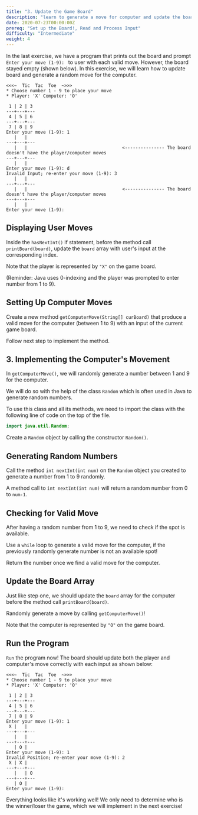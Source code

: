 ```yaml
---
title: "3. Update the Game Board"
description: "learn to generate a move for computer and update the board"
date: 2020-07-23T00:00:00Z
prereq: "Set up the Board!, Read and Process Input"
difficulty: "Intermediate"
weight: 4
---
```


In the last exercise, we have a program that prints out the board and prompt `Enter your move (1-9): ` to user with each valid move. However, the board stayed empty (shown below). In this exercise, we will learn how to update board and generate a random move for the computer.

```
<<<~  Tic  Tac  Toe  ~>>>
* Choose number 1 - 9 to place your move
* Player: 'X' Computer: 'O'

 1 | 2 | 3 
---+---+---
 4 | 5 | 6 
---+---+---
 7 | 8 | 9 
Enter your move (1-9): 1
   |   |   
---+---+---
   |   |                                    <--------------- The board doesn't have the player/computer moves
---+---+---
   |   |   
Enter your move (1-9): d
Invalid Input; re-enter your move (1-9): 3
   |   |   
---+---+---
   |   |                                    <--------------- The board doesn't have the player/computer moves
---+---+---
   |   |   
Enter your move (1-9): 
```

## Displaying User Moves

Inside the `hasNextInt()` if statement, before the method call `printBoard(board)`, update the `board` array with user's input at the corresponding index. 

Note that the player is represented by `"X"` on the game board. 

(Reminder: Java uses 0-indexing and the player was prompted to enter number from 1 to 9).

## Setting Up Computer Moves

Create a new method `getComputerMove(String[] curBoard)` that produce a valid move for the computer (between 1 to 9) with an input of the current game board. 

Follow next step to implement the method.

## 3. Implementing the Computer's Movement
In `getComputerMove()`, we will randomly generate a number between 1 and 9 for the computer.

We will do so with the help of the class `Random` which is often used in Java to generate random numbers.

To use this class and all its methods, we need to import the class with the following line of code on the top of the file.

```java
import java.util.Random;
```

Create a `Random` object by calling the constructor `Random()`.

## Generating Random Numbers

Call the method `int nextInt(int num)` on the `Random` object you created to generate a number from 1 to 9 randomly.

A method call to `int nextInt(int num)` will return a random number from 0 to `num-1`.

## Checking for Valid Move

After having a random number from 1 to 9, we need to check if the spot is available. 

Use a `while` loop to generate a valid move for the computer, if the previously randomly generate number is not an available spot!

Return the number once we find a valid move for the computer.

## Update the Board Array

Just like step one, we should update the `board` array for the computer before the method call `printBoard(board)`.

Randomly generate a move by calling `getComputerMove()`!

Note that the computer is represented by `"O"` on the game board. 

## Run the Program

`Run` the program now! The board should update both the player and computer's move correctly with each input as shown below:

```
<<<~  Tic  Tac  Toe  ~>>>
* Choose number 1 - 9 to place your move
* Player: 'X' Computer: 'O'

 1 | 2 | 3 
---+---+---
 4 | 5 | 6 
---+---+---
 7 | 8 | 9 
Enter your move (1-9): 1
 X |   |   
---+---+---
   |   |   
---+---+---
   | O |   
Enter your move (1-9): 1
Invalid Position; re-enter your move (1-9): 2
 X | X |   
---+---+---
   |   | O 
---+---+---
   | O |   
Enter your move (1-9): 
```

Everything looks like it's working well! We only need to determine who is the winner/loser the game, which we will implement in the next exercise!
